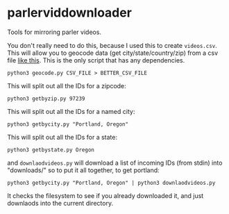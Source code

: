 # parlerviddownloader

Tools for mirroring parler videos.


You don't really need to do this, because I used this to create `videos.csv`. This will allow you to geocode data (get city/state/country/zip) from a csv file [like this](https://gofile.io/d/7Wg83o). This is the only script that has any dependencies.


```
python3 geocode.py CSV_FILE > BETTER_CSV_FILE
```


This will split out all the IDs for a zipcode:


```
python3 getbyzip.py 97239
```


This will split out all the IDs for a named city:


```
python3 getbycity.py "Portland, Oregon"
```


This will split out all the IDs for a state:


```
python3 getbystate.py Oregon
```

and `downlaodvideos.py` will download a list of incoming IDs (from stdin) into "downloads/" so to put it all together, to get portland:

```
python3 getbycity.py "Portland, Oregon" | python3 downlaodvideos.py
```

It checks the filesystem to see if you already downloaded it, and just downlaods into the current directory.